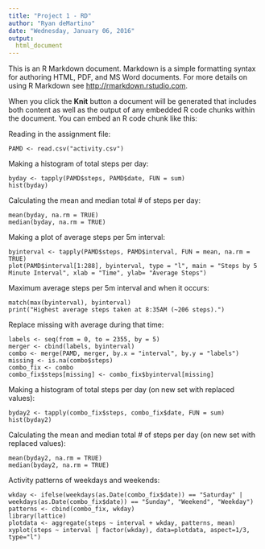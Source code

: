 ```yaml
---
title: "Project 1 - RD"
author: "Ryan deMartino"
date: "Wednesday, January 06, 2016"
output:
  html_document
---
```


This is an R Markdown document. Markdown is a simple formatting syntax for authoring HTML, PDF, and MS Word documents. For more details on using R Markdown see <http://rmarkdown.rstudio.com>.

When you click the **Knit** button a document will be generated that includes both content as well as the output of any embedded R code chunks within the document. You can embed an R code chunk like this:

Reading in the assignment file:

```{r}
PAMD <- read.csv("activity.csv")
```

Making a histogram of total steps per day:

```{r, echo=TRUE}
byday <- tapply(PAMD$steps, PAMD$date, FUN = sum)
hist(byday)
```

Calculating the mean and median total # of steps per day:

```{r}
mean(byday, na.rm = TRUE)
median(byday, na.rm = TRUE)
```

Making a plot of average steps per 5m interval:

```{r, echo=TRUE}
byinterval <- tapply(PAMD$steps, PAMD$interval, FUN = mean, na.rm = TRUE)
plot(PAMD$interval[1:288], byinterval, type = "l", main = "Steps by 5 Minute Interval", xlab = "Time", ylab= "Average Steps")
```

Maximum average steps per 5m interval and when it occurs:

```{r}
match(max(byinterval), byinterval)
print("Highest average steps taken at 8:35AM (~206 steps).")
```

Replace missing with average during that time:

```{r}
labels <- seq(from = 0, to = 2355, by = 5)
merger <- cbind(labels, byinterval)
combo <- merge(PAMD, merger, by.x = "interval", by.y = "labels")
missing <- is.na(combo$steps)
combo_fix <- combo
combo_fix$steps[missing] <- combo_fix$byinterval[missing]
```

Making a histogram of total steps per day (on new set with replaced values):

```{r, echo=TRUE}
byday2 <- tapply(combo_fix$steps, combo_fix$date, FUN = sum)
hist(byday2)
```

Calculating the mean and median total # of steps per day (on new set with replaced values):

```{r}
mean(byday2, na.rm = TRUE)
median(byday2, na.rm = TRUE)
```

Activity patterns of weekdays and weekends:

```{r, echo = TRUE}
wkday <- ifelse(weekdays(as.Date(combo_fix$date)) == "Saturday" | weekdays(as.Date(combo_fix$date)) == "Sunday", "Weekend", "Weekday")
patterns <- cbind(combo_fix, wkday)
library(lattice)
plotdata <- aggregate(steps ~ interval + wkday, patterns, mean)
xyplot(steps ~ interval | factor(wkday), data=plotdata, aspect=1/3, type="l")
```
